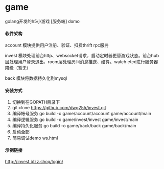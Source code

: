 # game
golang开发的h5小游戏 [服务端] domo

#### 软件架构
account 模块提供用户注册、验证、扣费thrift rpc服务

invest 模块处理前台http、websocket请求，启动定时器更替游戏状态。前台hub层处理用户登录退出，room层处理房间消息推送、结算。watch etcd进行服务器降级（暂无）

back 模块将数据持久化到mysql

#### 安装方式
1. 切换到在GOPATH目录下
2. git clone https://github.com/dwg255/invest.git
3. 编译帐号服务 go build -o game/account/account game/account/main
4. 编译逻辑服务 go build -o game/invest/invest game/invest/main
5. 编译持久化服务 go build -o game/back/back game/back/main
6. 启动全部
7. 简易调试demo ws.html

#### 示例链接 
http://invest.blzz.shop/login/

